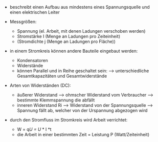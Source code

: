 - beschreibt einen Aufbau aus mindestens eines Spannungsquelle und einen elektrischen Leiter

- Messgrößen:
	- Spannung (el. Arbeit, mit denen Ladungen verschoben werden)
	- Stromstärke I (Menge an Ladungen pro Zeiteinheit)
	- (Stromdichte j (Menge an Ladungen pro Fläche))

- in einem Stromkreis können andere Bauteile eingebaut werden:
	- Kondensatoren 
	- Widerstände 
	- können Parallel und in Reihe geschaltet sein:
	--> unterschiedliche Gesamtkapazitäten und Gesamtwiderstände 

- Arten von Widerständen (DC):
	- äußerer Widerstand --> ohmscher Widerstand vom Verbraucher --> bestimmte Klemmspannung die abfällt
	- inneren Widerstand Ri --> Widerstand von der Spannungsquelle --> Spannung fällt ab, welcher von der Urspannung abgezogen wird 

- durch den Stromfluss im Stromkreis wird Arbeit verrichtet:
	- W = q*U = U* * I *t  
	- die Arbeit in einer bestimmten Zeit = Leistung P (Watt/Zeiteinheit)

